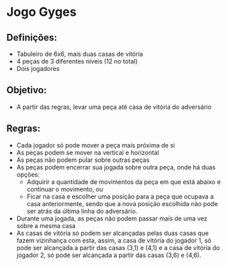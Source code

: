 # Jogo Gyges

## Definições:
- Tabuleiro de 6x6, mais duas casas de vitória
- 4 peças de 3 diferentes níveis (12 no total)
- Dois jogadores

## Objetivo: 
- A partir das regras, levar uma peça até casa de vitória do adversário

## Regras:
- Cada jogador só pode mover a peça mais próxima de si
- As peças podem se mover na vertical e horizontal
- As peças não podem pular sobre outras peças
- As peças podem encerrar sua jogada sobre outra peça, onde há duas opções:
  - Adquirir a quantidade de movimentos da peça em que está abaixo e continuar o movimento, ou
  - Ficar na casa e escolher uma posição para a peça que ocupava a casa anteriormente, sendo que a nova posição escolhida não pode ser atrás da última linha do adversário.
- Durante uma jogada, as peças não podem passar mais de uma vez sobre a mesma casa
- As casas de vitória só podem ser alcançadas pelas duas casas que fazem vizinhança com esta, assim, a casa de vitória do jogador 1, só pode ser alcançada a partir das casas (3,1) e (4,1) e a casa de vitória do jogador 2, só pode ser alcançada a partir das casas (3,6) e (4,6).
